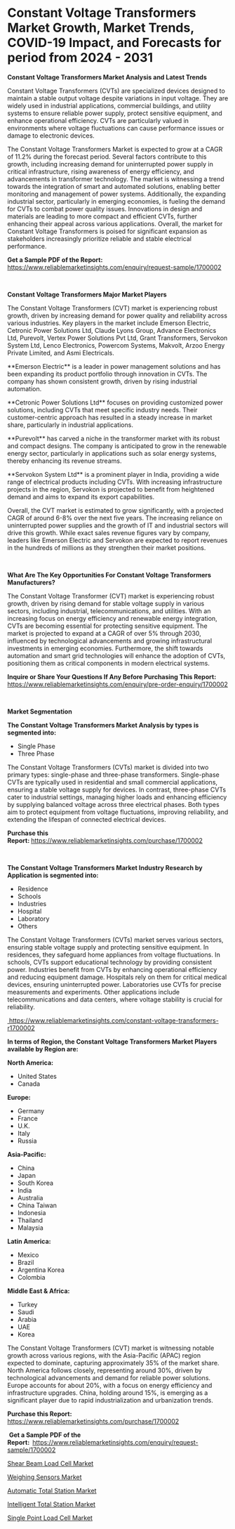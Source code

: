 <p><h1>Constant Voltage Transformers Market Growth, Market Trends, COVID-19 Impact, and Forecasts for period from 2024 - 2031</h1></p><p><strong>Constant Voltage Transformers Market Analysis and Latest Trends</strong></p>
<p><p>Constant Voltage Transformers (CVTs) are specialized devices designed to maintain a stable output voltage despite variations in input voltage. They are widely used in industrial applications, commercial buildings, and utility systems to ensure reliable power supply, protect sensitive equipment, and enhance operational efficiency. CVTs are particularly valued in environments where voltage fluctuations can cause performance issues or damage to electronic devices.</p><p>The Constant Voltage Transformers Market is expected to grow at a CAGR of 11.2% during the forecast period. Several factors contribute to this growth, including increasing demand for uninterrupted power supply in critical infrastructure, rising awareness of energy efficiency, and advancements in transformer technology. The market is witnessing a trend towards the integration of smart and automated solutions, enabling better monitoring and management of power systems. Additionally, the expanding industrial sector, particularly in emerging economies, is fueling the demand for CVTs to combat power quality issues. Innovations in design and materials are leading to more compact and efficient CVTs, further enhancing their appeal across various applications. Overall, the market for Constant Voltage Transformers is poised for significant expansion as stakeholders increasingly prioritize reliable and stable electrical performance.</p></p>
<p><strong>Get a Sample PDF of the Report:&nbsp;</strong> <a href="https://www.reliablemarketinsights.com/enquiry/request-sample/1700002?utm_campaign=1425&utm_medium=2&utm_source=Github&utm_content=ia&utm_term=21102024&utm_id=constant-voltage-transformers">https://www.reliablemarketinsights.com/enquiry/request-sample/1700002</a></p>
<p>&nbsp;</p>
<p><strong>Constant Voltage Transformers Major Market Players</strong></p>
<p><p>The Constant Voltage Transformers (CVT) market is experiencing robust growth, driven by increasing demand for power quality and reliability across various industries. Key players in the market include Emerson Electric, Cetronic Power Solutions Ltd, Claude Lyons Group, Advance Electronics Ltd, Purevolt, Vertex Power Solutions Pvt Ltd, Grant Transformers, Servokon System Ltd, Lenco Electronics, Powercom Systems, Makvolt, Arzoo Energy Private Limited, and Asmi Electricals.</p><p>**Emerson Electric** is a leader in power management solutions and has been expanding its product portfolio through innovation in CVTs. The company has shown consistent growth, driven by rising industrial automation.</p><p>**Cetronic Power Solutions Ltd** focuses on providing customized power solutions, including CVTs that meet specific industry needs. Their customer-centric approach has resulted in a steady increase in market share, particularly in industrial applications.</p><p>**Purevolt** has carved a niche in the transformer market with its robust and compact designs. The company is anticipated to grow in the renewable energy sector, particularly in applications such as solar energy systems, thereby enhancing its revenue streams.</p><p>**Servokon System Ltd** is a prominent player in India, providing a wide range of electrical products including CVTs. With increasing infrastructure projects in the region, Servokon is projected to benefit from heightened demand and aims to expand its export capabilities.</p><p>Overall, the CVT market is estimated to grow significantly, with a projected CAGR of around 6-8% over the next five years. The increasing reliance on uninterrupted power supplies and the growth of IT and industrial sectors will drive this growth. While exact sales revenue figures vary by company, leaders like Emerson Electric and Servokon are expected to report revenues in the hundreds of millions as they strengthen their market positions.</p></p>
<p>&nbsp;</p>
<p><strong>What Are The Key Opportunities For Constant Voltage Transformers Manufacturers?</strong></p>
<p><p>The Constant Voltage Transformer (CVT) market is experiencing robust growth, driven by rising demand for stable voltage supply in various sectors, including industrial, telecommunications, and utilities. With an increasing focus on energy efficiency and renewable energy integration, CVTs are becoming essential for protecting sensitive equipment. The market is projected to expand at a CAGR of over 5% through 2030, influenced by technological advancements and growing infrastructural investments in emerging economies. Furthermore, the shift towards automation and smart grid technologies will enhance the adoption of CVTs, positioning them as critical components in modern electrical systems.</p></p>
<p><strong>Inquire or Share Your Questions If Any Before Purchasing This Report:</strong> <a href="https://www.reliablemarketinsights.com/enquiry/pre-order-enquiry/1700002?utm_campaign=1425&utm_medium=2&utm_source=Github&utm_content=ia&utm_term=21102024&utm_id=constant-voltage-transformers">https://www.reliablemarketinsights.com/enquiry/pre-order-enquiry/1700002</a></p>
<p>&nbsp;</p>
<p><strong>Market Segmentation</strong></p>
<p><strong>The Constant Voltage Transformers Market Analysis by types is segmented into:</strong></p>
<p><ul><li>Single Phase</li><li>Three Phase</li></ul></p>
<p><p>The Constant Voltage Transformers (CVTs) market is divided into two primary types: single-phase and three-phase transformers. Single-phase CVTs are typically used in residential and small commercial applications, ensuring a stable voltage supply for devices. In contrast, three-phase CVTs cater to industrial settings, managing higher loads and enhancing efficiency by supplying balanced voltage across three electrical phases. Both types aim to protect equipment from voltage fluctuations, improving reliability, and extending the lifespan of connected electrical devices.</p></p>
<p><strong>Purchase this Report:&nbsp;</strong><a href="https://www.reliablemarketinsights.com/purchase/1700002?utm_campaign=1425&utm_medium=2&utm_source=Github&utm_content=ia&utm_term=21102024&utm_id=constant-voltage-transformers">https://www.reliablemarketinsights.com/purchase/1700002</a></p>
<p>&nbsp;</p>
<p><strong>The Constant Voltage Transformers Market Industry Research by Application is segmented into:</strong></p>
<p><ul><li>Residence</li><li>Schools</li><li>Industries</li><li>Hospital</li><li>Laboratory</li><li>Others</li></ul></p>
<p><p>The Constant Voltage Transformers (CVTs) market serves various sectors, ensuring stable voltage supply and protecting sensitive equipment. In residences, they safeguard home appliances from voltage fluctuations. In schools, CVTs support educational technology by providing consistent power. Industries benefit from CVTs by enhancing operational efficiency and reducing equipment damage. Hospitals rely on them for critical medical devices, ensuring uninterrupted power. Laboratories use CVTs for precise measurements and experiments. Other applications include telecommunications and data centers, where voltage stability is crucial for reliability.</p></p>
<p><a href="https://www.reliablemarketinsights.com/constant-voltage-transformers-r1700002?utm_campaign=1425&utm_medium=2&utm_source=Github&utm_content=ia&utm_term=21102024&utm_id=constant-voltage-transformers">&nbsp;https://www.reliablemarketinsights.com/constant-voltage-transformers-r1700002</a></p>
<p><strong>In terms of Region, the Constant Voltage Transformers Market Players available by Region are:</strong></p>
<p>
    <p> <strong> North America: </strong>
        <ul>
            <li>United States</li>
            <li>Canada</li>
        </ul>
        </p> 
    <p> <strong> Europe: </strong>
        <ul>
            <li>Germany</li>
            <li>France</li>
            <li>U.K.</li>
            <li>Italy</li>
            <li>Russia</li>
        </ul>
        </p> 
    <p> <strong> Asia-Pacific: </strong>
        <ul>
            <li>China</li>
            <li>Japan</li>
            <li>South Korea</li>
            <li>India</li>
            <li>Australia</li>
            <li>China Taiwan</li>
            <li>Indonesia</li>
            <li>Thailand</li>
            <li>Malaysia</li>
        </ul>
        </p> 
    <p> <strong> Latin America: </strong>
        <ul>
            <li>Mexico</li>
            <li>Brazil</li>
            <li>Argentina Korea</li>
            <li>Colombia</li>
        </ul>
        </p> 
    <p> <strong> Middle East & Africa: </strong>
        <ul>
            <li>Turkey</li>
            <li>Saudi</li>
            <li>Arabia</li>
            <li>UAE</li>
            <li>Korea</li>
        </ul>
    </p>
    </p>
<p><p>The Constant Voltage Transformers (CVT) market is witnessing notable growth across various regions, with the Asia-Pacific (APAC) region expected to dominate, capturing approximately 35% of the market share. North America follows closely, representing around 30%, driven by technological advancements and demand for reliable power solutions. Europe accounts for about 20%, with a focus on energy efficiency and infrastructure upgrades. China, holding around 15%, is emerging as a significant player due to rapid industrialization and urbanization trends.</p></p>
<p><strong>Purchase this Report: </strong><a href="https://www.reliablemarketinsights.com/purchase/1700002?utm_campaign=1425&utm_medium=2&utm_source=Github&utm_content=ia&utm_term=21102024&utm_id=constant-voltage-transformers">https://www.reliablemarketinsights.com/purchase/1700002</a></p>
<p>&nbsp;<strong>Get a Sample PDF of the Report:&nbsp;&nbsp;</strong><a href="https://www.reliablemarketinsights.com/enquiry/request-sample/1700002?utm_campaign=1425&utm_medium=2&utm_source=Github&utm_content=ia&utm_term=21102024&utm_id=constant-voltage-transformers">https://www.reliablemarketinsights.com/enquiry/request-sample/1700002</a></p>
<p><strong></strong></p>
<p><p><a href="https://www.linkedin.com/pulse/shear-beam-load-cell-market-outlook-complete-industry-analysis-ly6oc?utm_campaign=1425&utm_medium=2&utm_source=Github&utm_content=ia&utm_term=21102024&utm_id=constant-voltage-transformers">Shear Beam Load Cell Market</a></p><p><a href="https://www.linkedin.com/pulse/unlocking-growth-potential-strategic-analysis-weighing-sensors-fc3nc?utm_campaign=1425&utm_medium=2&utm_source=Github&utm_content=ia&utm_term=21102024&utm_id=constant-voltage-transformers">Weighing Sensors Market</a></p><p><a href="https://www.linkedin.com/pulse/automatic-total-station-market-size-status-forecast-2024-2031-rgirc?utm_campaign=1425&utm_medium=2&utm_source=Github&utm_content=ia&utm_term=21102024&utm_id=constant-voltage-transformers">Automatic Total Station Market</a></p><p><a href="https://www.linkedin.com/pulse/intelligent-total-station-market-growth-outlook-from-2024-ii7sc?utm_campaign=1425&utm_medium=2&utm_source=Github&utm_content=ia&utm_term=21102024&utm_id=constant-voltage-transformers">Intelligent Total Station Market</a></p><p><a href="https://www.linkedin.com/pulse/global-single-point-load-cell-market-analysis-trends-forecasts-b4o8c?utm_campaign=1425&utm_medium=2&utm_source=Github&utm_content=ia&utm_term=21102024&utm_id=constant-voltage-transformers">Single Point Load Cell Market</a></p></p>